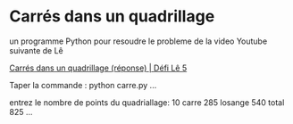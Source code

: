 # Carrés dans un quadrillage 

un programme Python pour resoudre le probleme de la video Youtube suivante de Lê 

[Carrés dans un quadrillage (réponse) | Défi Lê 5 ](https://youtu.be/0i3NAcclKuc)

Taper la commande :
 python carre.py 
...

entrez le nombre de points du quadriallage: 10
carre  285
losange  540
total  825
...




